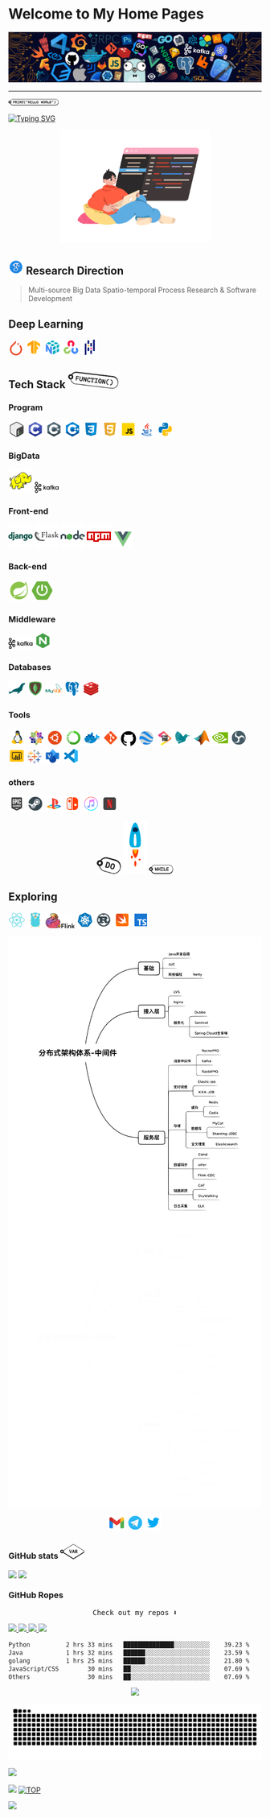# Welcome to My Home Pages

<!--  [![](https://github.com/amortx/amortx/blob/main/assets/program.png)](https://github.com/amortx)  -->

<p align="center">
  <a href= "https://github.com/amortx"><img src="https://github.com/amortx/amortx/blob/main/assets/program.png"/></a>
</p>

  <!-- <a href= "https://github.com/amortx"><img align="center" src="assets/program.png"></a> -->

---

<p>
  <a href= "https://github.com/amortx"><img width="100" src="https://github.com/amortx/amortx/blob/main/assets/taxi-print.png"></a>
<p>


[![Typing SVG](https://readme-typing-svg.demolab.com?font=times&weight=500&pause=1000&color=004088&center=true&vCenter=true&multiline=true&height=65&lines=This+is+amortx's+github+homepage;Welcome+to+My+Home+Page)](https://amortx.github.io/amortx)


<p align="center">
  <a href= "https://github.com/amortx"><img width="300" src="https://github.com/amortx/amortx/blob/main/assets/coder.gif"></a>
</p>


## <a href= "https://github.com/amortx"><img width="30" src="https://github.com/amortx/amortx/blob/main/assets/google-scholar.svg"></a> Research Direction

<!-- <img src="assets/googlescholar.svg#gh-dark-mode-only" width="30"> -->
<!-- #gh-light-mode-only -->

  > Multi-source Big Data Spatio-temporal Process Research & Software Development


## Deep Learning

<p>
  <a href= "https://github.com/amortx"><img width="30" src="https://github.com/amortx/amortx/blob/main/assets/pytorch.svg"></a>
  <a href= "https://github.com/amortx"><img width="33" src="https://github.com/amortx/amortx/blob/main/assets/tensorflow.svg"></a>
  <a href= "https://github.com/amortx"><img width="33" src="https://github.com/amortx/amortx/blob/main/assets/numpy.svg"></a>
  <a href= "https://github.com/amortx"><img width="33" src="https://github.com/amortx/amortx/blob/main/assets/opencv.svg"></a>
  <a href= "https://github.com/amortx"><img width="33" src="https://github.com/amortx/amortx/blob/main/assets/pandas.svg"></a>
</p>


## Tech Stack <img width="100" src="https://github.com/amortx/amortx/blob/main/assets/taxi-function.png">

### Program

<p>
  <a href= "https://github.com/amortx"><img width="33" src="https://github.com/amortx/amortx/blob/main/assets/bash.svg"></a>
  <a href= "https://github.com/amortx"><img width="33" src="https://github.com/amortx/amortx/blob/main/assets/c.svg"></a>
  <a href= "https://github.com/amortx"><img width="33" src="https://github.com/amortx/amortx/blob/main/assets/csharp.svg"></a>
  <a href= "https://github.com/amortx"><img width="33" src="https://github.com/amortx/amortx/blob/main/assets/cpp.svg"></a>
  <a href= "https://github.com/amortx"><img width="33" src="https://github.com/amortx/amortx/blob/main/assets/css3.svg"></a>
  <a href= "https://github.com/amortx"><img width="33" src="https://github.com/amortx/amortx/blob/main/assets/html5.svg"></a>
  <a href= "https://github.com/amortx"><img width="33" src="https://github.com/amortx/amortx/blob/main/assets/javascript.gif"></a>
  <a href= "https://github.com/amortx"><img width="33" src="https://github.com/amortx/amortx/blob/main/assets/java.gif"></a>
  <a href= "https://github.com/amortx"><img width="33" src="https://github.com/amortx/amortx/blob/main/assets/python.gif"></a>
</p>

### BigData

<p>
  <a href= "https://github.com/amortx"><img width="48" src="https://github.com/amortx/amortx/blob/main/assets/hadoop.svg"></a>
  <a href= "https://github.com/amortx"><img width="48" src="https://github.com/amortx/amortx/blob/main/assets/kafka.svg"></a>
</p>

### Front-end


<p>
  <a href= "https://github.com/amortx"><img width="48" src="https://github.com/amortx/amortx/blob/main/assets/django.svg"></a>
  <a href= "https://github.com/amortx"><img width="48" src="https://github.com/amortx/amortx/blob/main/assets/flask.svg"></a>
  <a href= "https://github.com/amortx"><img width="48" src="https://github.com/amortx/amortx/blob/main/assets/nodejs.svg"></a>
  <a href= "https://github.com/amortx"><img width="48" src="https://github.com/amortx/amortx/blob/main/assets/npm.svg"></a>
  <a href= "https://github.com/amortx"><img width="40" src="https://github.com/amortx/amortx/blob/main/assets/vuejs.svg"></a>
</p>


### Back-end

<p>
  <a href= "https://github.com/amortx"><img width="42" src="https://github.com/amortx/amortx/blob/main/assets/spring.svg"></a>
  <a href= "https://github.com/amortx"><img width="42" src="https://github.com/amortx/amortx/blob/main/assets/springboot.svg" ></a>
</p>

### Middleware
<p>
  <a href= "https://github.com/amortx"><img width="48" src="https://github.com/amortx/amortx/blob/main/assets/kafka.svg"></a>
  <a href= "https://github.com/amortx"><img width="33" src="https://github.com/amortx/amortx/blob/main/assets/nginx.svg"></a>
</p>

### Databases

<p>
  <a href= "https://github.com/amortx"><img width="33" src="https://github.com/amortx/amortx/blob/main/assets/mariadb.svg"></a>
  <a href= "https://github.com/amortx"><img width="33" src="https://github.com/amortx/amortx/blob/main/assets/mongodb.svg"></a>
  <a href= "https://github.com/amortx"><img width="33" src="https://github.com/amortx/amortx/blob/main/assets/mysql.svg"></a>
  <a href= "https://github.com/amortx"><img width="33" src="https://github.com/amortx/amortx/blob/main/assets/postgresql.svg"></a>
  <a href= "https://github.com/amortx"><img width="33" src="https://github.com/amortx/amortx/blob/main/assets/redis.svg"></a>
</p>

### Tools

<p>
  <a href= "https://github.com/amortx"><img width="35" src="https://github.com/amortx/amortx/blob/main/assets/linux.png"></a>
  <a href= "https://github.com/amortx"><img width="33" src="https://github.com/amortx/amortx/blob/main/assets/centos.png"></a>
  <a href= "https://github.com/amortx"><img width="33" src="https://github.com/amortx/amortx/blob/main/assets/ubuntu.png"></a>
  <a href= "https://github.com/amortx"><img width="33" src="https://github.com/amortx/amortx/blob/main/assets/anaconda.svg"></a>
  <a href= "https://github.com/amortx"><img width="33" src="https://github.com/amortx/amortx/blob/main/assets/docker.svg"></a>
  <a href= "https://github.com/amortx"><img width="33" src="https://github.com/amortx/amortx/blob/main/assets/git.svg"></a>
  <a href= "https://github.com/amortx"><img width="30" src="https://github.com/amortx/amortx/blob/main/assets/github.svg"></a>
  <a href= "https://github.com/amortx"><img width="33" src="https://github.com/amortx/amortx/blob/main/assets/googleearth.svg"></a>
  <a href= "https://github.com/amortx"><img width="33" src="https://github.com/amortx/amortx/blob/main/assets/jetbrains.svg"></a>
  <a href= "https://github.com/amortx"><img width="33" src="https://github.com/amortx/amortx/blob/main/assets/latex.svg"></a>
  <a href= "https://github.com/amortx"><img width="33" src="https://github.com/amortx/amortx/blob/main/assets/matlab.svg"></a>
  <a href= "https://github.com/amortx"><img width="33" src="https://github.com/amortx/amortx/blob/main/assets/nvidia.svg"></a>
  <a href= "https://github.com/amortx"><img width="33" src="https://github.com/amortx/amortx/blob/main/assets/obs.svg"></a>
  <a href= "https://github.com/amortx"><img width="33" src="https://github.com/amortx/amortx/blob/main/assets/powerbi.svg"></a>
  <a href= "https://github.com/amortx"><img width="30" src="https://github.com/amortx/amortx/blob/main/assets/tableau.svg"></a>
  <a href= "https://github.com/amortx"><img width="33" src="https://github.com/amortx/amortx/blob/main/assets/visio.svg"></a>
  <a href= "https://github.com/amortx"><img width="33" src="https://github.com/amortx/amortx/blob/main/assets/vscode.svg"></a>
</p>

### others

<p>
  <a href= "https://github.com/amortx"><img width="33" src="https://github.com/amortx/amortx/blob/main/assets/epic.svg"></a>
  <a href= "https://github.com/amortx"><img width="33" src="https://github.com/amortx/amortx/blob/main/assets/steam.svg"></a>
  <a href= "https://github.com/amortx"><img width="33" src="https://github.com/amortx/amortx/blob/main/assets/playstation.svg"></a>
  <a href= "https://github.com/amortx"><img width="33" src="https://github.com/amortx/amortx/blob/main/assets/switch.svg"></a>
  <a href= "https://github.com/amortx"><img width="33" src="https://github.com/amortx/amortx/blob/main/assets/itunes.svg"></a>
  <a href= "https://github.com/amortx"><img width="33" src="https://github.com/amortx/amortx/blob/main/assets/netflix.gif"></a>
</p>

<p align="center">
  <a href= "https://github.com/amortx"><img width="48" src="https://github.com/amortx/amortx/blob/main/assets/taxi-do.png"></a>
  <a href= "https://github.com/amortx"><img width="48" src="https://github.com/amortx/amortx/blob/main/assets/Rockets.gif"></a>
  <a href= "https://github.com/amortx"><img width="48" src="https://github.com/amortx/amortx/blob/main/assets/taxi-while.png"></a>
</p>

## Exploring

<p>
  <a href= "https://github.com/amortx"><img width="33" src="https://github.com/amortx/amortx/blob/main/assets/react.svg" ></a>
  <a href= "https://github.com/amortx"><img width="33" src="https://github.com/amortx/amortx/blob/main/assets/golang.svg"></a>
  <a href= "https://github.com/amortx"><img width="58" src="https://github.com/amortx/amortx/blob/main/assets/flink.svg"></a>
  <a href= "https://github.com/amortx"><img width="33" src="https://github.com/amortx/amortx/blob/main/assets/kubernetes.svg"></a>
  <a href= "https://github.com/amortx"><img width="33" src="https://github.com/amortx/amortx/blob/main/assets/rust.svg"></a>
  <a href= "https://github.com/amortx"><img width="33" src="https://github.com/amortx/amortx/blob/main/assets/swift.svg"></a>
  <a href= "https://github.com/amortx"><img width="33" src="https://github.com/amortx/amortx/blob/main/assets/typescript.svg"></a>
</p>

<p align="center">
  <img align="middle" width="600" src="https://github.com/amortx/amortx/blob/main/assets/middleware.svg#gh-light-mode-only">
  <img align="middle" width="600"  src="https://github.com/amortx/amortx/blob/main/assets/middleware-dark.svg#gh-dark-mode-only">
<!--   style="filter: drop-shadow(1000px 0 0 #6DB33F); transform: translate(-1000px);" -->
</p>


<p align="center">
    <a href="https://github.com/amortx"><img width="33" src="https://github.com/amortx/amortx/blob/main/assets/gmail.svg"/></img></a>
    <a href="https://github.com/amortx"><img width="33" src="https://github.com/amortx/amortx/blob/main/assets/telegram.gif"/></img></a>
    <img width="33" src="https://github.com/amortx/amortx/blob/main/assets/twitter.svg#gh-dark-mode-only"/></img>
</p>

### GitHub stats <img width="48" src="https://github.com/amortx/amortx/blob/main/assets/taxi-var.png">

<p>
  <img align="center" src="https://github-readme-stats.vercel.app/api?username=amortx&show_icons=true&theme=vue-dark" />

  <!-- <img align="center" src="https://github-readme-stats.vercel.app/api?username=amortx&show_icons=true&theme=vue#gh-light-mode-only" /> -->
  <!-- [![Amortx's GitHub stats](https://github-readme-stats.vercel.app/api?username=amortx&show_icons=true&theme=vue-dark)](https://github.com/amortx) -->
  <!-- &theme=swift&hide=contribs,prs -->
  
  <img align="center" src="https://github-readme-stats.vercel.app/api/top-langs/?username=amortx&hide=css,html" />
  <!-- [![Top Langs](https://github-readme-stats.vercel.app/api/top-langs/?username=amortx&hide=css,html)](https://github.com/amortx) -->
</p>

### GitHub Ropes

<p align="center"><samp>Check out my repos ⬇️ </samp></p>


<p>
  <a href= "https://github.com/amortx/coding-interview-university">
    <img src="https://github-readme-stats.vercel.app/api/pin/?username=amortx&repo=coding-interview-university&hide_border" >
  </a>
  <a href= "https://github.com/amortx/OI-wiki">
    <img src="https://github-readme-stats.vercel.app/api/pin/?username=amortx&repo=OI-wiki" >
  </a>
    <a href= "https://github.com/amortx/machine-learning-for-software-engineers">
    <img src="https://github-readme-stats.vercel.app/api/pin/?username=amortx&repo=machine-learning-for-software-engineers" >
  </a>
    <a href= "https://github.com/amortx/python">
    <img src="https://github-readme-stats.vercel.app/api/pin/?username=amortx&repo=python" >
  </a>
<!-- [![Readme Card](https://github-readme-stats.vercel.app/api/pin/?username=amortx&repo=coding-interview-university)](https://github.com/amortx/coding-interview-university)
[![Readme Card](https://github-readme-stats.vercel.app/api/pin/?username=amortx&repo=OI-wiki)](https://github.com/amortx/OI-wiki)
[![Readme Card](https://github-readme-stats.vercel.app/api/pin/?username=amortx&repo=python)](https://github.com/amortx/python)
[![Readme Card](https://github-readme-stats.vercel.app/api/pin/?username=amortx&repo=machine-learning-for-software-engineers)](https://github.com/amortx/machine-learning-for-software-engineers) -->
</p>


<!-- <h4 align="center"><samp> Hi there 👋🏾  welcome to my Github! I like to write in <s>Python</s> Code and I'm exploring Cloud Tech 🐍 ☁️ </samp></h4> -->


```text
Python          2 hrs 33 mins   ██████████████░░░░░░░░░░    39.23 %
Java            1 hrs 32 mins   ██████░░░░░░░░░░░░░░░░░░    23.59 %
golang          1 hrs 25 mins   ██████░░░░░░░░░░░░░░░░░░    21.80 %
JavaScript/CSS        30 mins   ██░░░░░░░░░░░░░░░░░░░░░░    07.69 %
Others                30 mins   ██░░░░░░░░░░░░░░░░░░░░░░    07.69 %
```


<p align="center"> <img src="https://github-profile-trophy.vercel.app/?username=amortx&column=-1"/></p>

<p align="center"><img src="https://github.com/amortx/amortx/blob/main/assets/github-contribution-grid-snake.svg" /></p>


[![](https://img.shields.io/github/followers/amortx?style=social)](https://github.com/amortx)

[![](https://img.shields.io/badge/Follow@amortx-2921-%23FD415E?&logo=github)](https://github.com/amortx)
[![TOP](https://img.shields.io/badge/amor-tx-blue?style=social&logo=apple)](#welcome-to-my-home-pages)

[![](https://visitor-badge.glitch.me/badge?page_id=amortx.amortx)](https://github.com/amortx)



<!--
**amortx/amortx** is a ✨ _special_ ✨ repository because its `README.md` (this file) appears on your GitHub profile.
-->
<!-- Here are some ideas to get you started:

- 🔭 I’m currently working on ...
- 🌱 I’m currently learning ...
- 👯 I’m looking to collaborate on ...
- 🤔 I’m looking for help with ...
- 💬 Ask me about ...
- 📫 How to reach me: ...
- 😄 Pronouns: ...
- ⚡ Fun fact: ... -->
